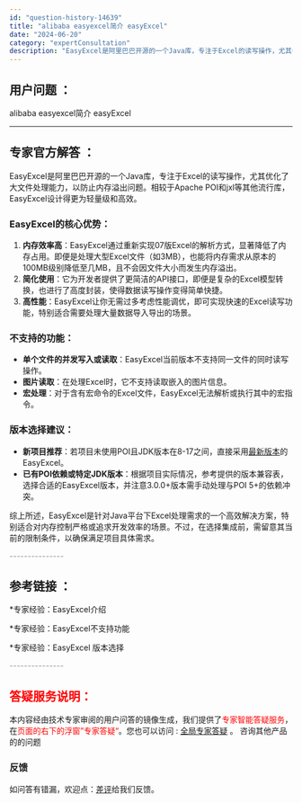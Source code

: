 ```yaml
---
id: "question-history-14639"
title: "alibaba easyexcel简介 easyExcel"
date: "2024-06-20"
category: "expertConsultation"
description: "EasyExcel是阿里巴巴开源的一个Java库，专注于Excel的读写操作，尤其优化了大文件处理能力，以防止内存溢出问题。相较于Apache POI和jxl等其他流行库，EasyExcel设计得更为轻量级和高效。### EasyExcel的核心优势：1. **内存效率高**：EasyExcel通过"
---
```


## 用户问题 ： 
 alibaba easyexcel简介 easyExcel 

---------------
## 专家官方解答 ：

EasyExcel是阿里巴巴开源的一个Java库，专注于Excel的读写操作，尤其优化了大文件处理能力，以防止内存溢出问题。相较于Apache POI和jxl等其他流行库，EasyExcel设计得更为轻量级和高效。

### EasyExcel的核心优势：
1. **内存效率高**：EasyExcel通过重新实现07版Excel的解析方式，显著降低了内存占用。即便是处理大型Excel文件（如3MB），也能将内存需求从原本的100MB级别降低至几MB，且不会因文件大小而发生内存溢出。
2. **简化使用**：它为开发者提供了更简洁的API接口，即便是复杂的Excel模型转换，也进行了高度封装，使得数据读写操作变得简单快捷。
3. **高性能**：EasyExcel让你无需过多考虑性能调优，即可实现快速的Excel读写功能，特别适合需要处理大量数据导入导出的场景。

### 不支持的功能：
- **单个文件的并发写入或读取**：EasyExcel当前版本不支持同一文件的同时读写操作。
- **图片读取**：在处理Excel时，它不支持读取嵌入的图片信息。
- **宏处理**：对于含有宏命令的Excel文件，EasyExcel无法解析或执行其中的宏指令。

### 版本选择建议：
- **新项目推荐**：若项目未使用POI且JDK版本在8-17之间，直接采用[最新版本](https://maven-badges.herokuapp.com/maven-central/com.alibaba/easyexcel)的EasyExcel。
- **已有POI依赖或特定JDK版本**：根据项目实际情况，参考提供的版本兼容表，选择合适的EasyExcel版本，并注意3.0.0+版本需手动处理与POI 5+的依赖冲突。

综上所述，EasyExcel是针对Java平台下Excel处理需求的一个高效解决方案，特别适合对内存控制严格或追求开发效率的场景。不过，在选择集成前，需留意其当前的限制条件，以确保满足项目具体需求。


<font color="#949494">---------------</font> 


## 参考链接 ：

*专家经验：EasyExcel介绍 
 
 *专家经验：EasyExcel不支持功能 
 
 *专家经验：EasyExcel 版本选择 


 <font color="#949494">---------------</font> 
 


## <font color="#FF0000">答疑服务说明：</font> 

本内容经由技术专家审阅的用户问答的镜像生成，我们提供了<font color="#FF0000">专家智能答疑服务</font>，在<font color="#FF0000">页面的右下的浮窗”专家答疑“</font>。您也可以访问 : [全局专家答疑](https://answer.opensource.alibaba.com/docs/intro) 。 咨询其他产品的的问题

### 反馈
如问答有错漏，欢迎点：[差评](https://ai.nacos.io/user/feedbackByEnhancerGradePOJOID?enhancerGradePOJOId=15761)给我们反馈。
